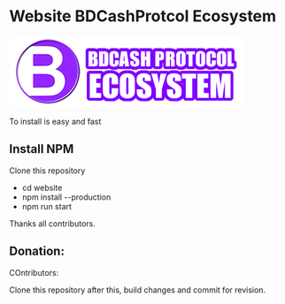 # Website BDCashProtcol Ecosystem 

<img src="https://raw.githubusercontent.com/BdcashProtocol/website/main/public/img/logo.png">

To install is easy and fast

## Install NPM

Clone this repository

- cd website
- npm install --production
- npm run start

Thanks all contributors.

## Donation:

COntributors: 

Clone this repository after this, build changes and commit for revision.